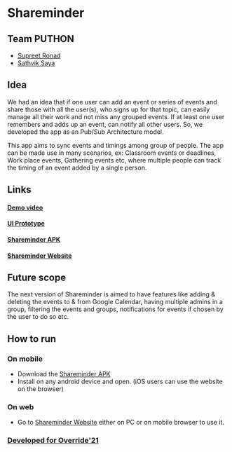 # Shareminder
## Team PUTHON
- [Supreet Ronad](https://github.com/SupreetRonad)
- [Sathvik Saya](https://github.com/sathviksaya)

## Idea
We had an idea that if one user can add an event or series of events and share those with all the user(s), who signs up for that topic, can easily manage all their work and not miss any grouped events. If at least one user remembers and adds up an event, can notify all other users. So, we developed the app as an Pub/Sub Architecture model.

This app aims to sync events and timings among group of people. The app can be made use in many scenarios, ex: Classroom events or deadlines, Work place events, Gathering events etc, where multiple people can track the timing of an event added by a single person.

## Links
#### [Demo video](https://youtu.be/AU5TW_GvIVU)
#### [UI Prototype](https://www.figma.com/proto/1m5tCFPunO3G7af0v1C5Ut/Shareminder?node-id=12%3A39&scaling=scale-down&page-id=0%3A1&starting-point-node-id=12%3A39)
#### [Shareminder APK](https://drive.google.com/file/d/1-b_25O89c0PvYLXiAWSIagoHr7IAicwF/view?usp=sharing)
#### [Shareminder Website](https://sathviksaya.github.io/shareminder-hosted/)

## Future scope
The next version of Shareminder is aimed to have features like adding & deleting the events to & from Google Calendar, having multiple admins in a group, filtering the events and groups, notifications for events if chosen by the user to do so etc.

## How to run
### On mobile
- Download the [Shareminder APK](https://drive.google.com/file/d/1-b_25O89c0PvYLXiAWSIagoHr7IAicwF/view?usp=sharing)
- Install on any android device and open. (iOS users can use the website on the browser)

### On web
- Go to [Shareminder Website](https://sathviksaya.github.io/shareminder-hosted/) either on PC or on mobile browser to use it.


### [Developed for Override'21](https://devpost.com/software/shareminder)
